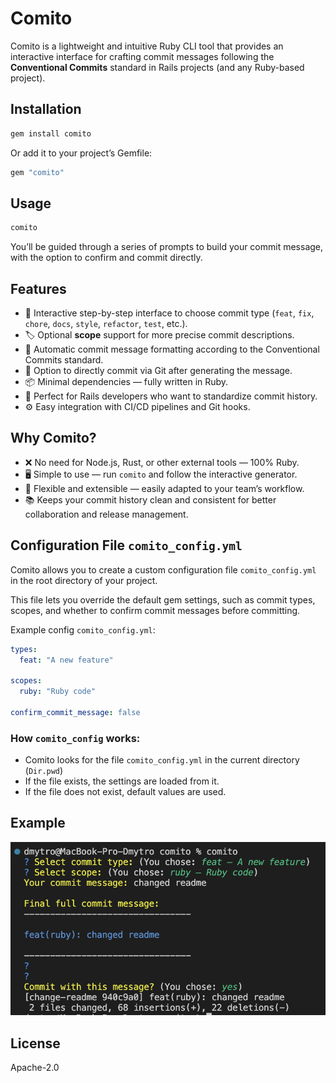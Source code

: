 # Comito

Comito is a lightweight and intuitive Ruby CLI tool that provides an interactive interface for crafting commit messages following the **Conventional Commits** standard in Rails projects (and any Ruby-based project).

## Installation

```bash
gem install comito
```

Or add it to your project’s Gemfile:

```bash
gem "comito"
```

## Usage

```bash
comito
```

You’ll be guided through a series of prompts to build your commit message, with the option to confirm and commit directly.

## Features 

- 🚀 Interactive step-by-step interface to choose commit type (`feat`, `fix`, `chore`, `docs`, `style`, `refactor`, `test`, etc.).
- 🏷️ Optional **scope** support for more precise commit descriptions.
- 📝 Automatic commit message formatting according to the Conventional Commits standard.
- 🔧 Option to directly commit via Git after generating the message.
- 📦 Minimal dependencies — fully written in Ruby.
- 🎯 Perfect for Rails developers who want to standardize commit history.
- ⚙️ Easy integration with CI/CD pipelines and Git hooks.

## Why Comito?

- ❌ No need for Node.js, Rust, or other external tools — 100% Ruby.
- 🖥️ Simple to use — run `comito` and follow the interactive generator.
- 🔄 Flexible and extensible — easily adapted to your team’s workflow.
- 📚 Keeps your commit history clean and consistent for better collaboration and release management.

## Configuration File `comito_config.yml`

Comito allows you to create a custom configuration file `comito_config.yml` in the root directory of your project.

This file lets you override the default gem settings, such as commit types, scopes, and whether to confirm commit messages before committing.

Example config `comito_config.yml`:
```yaml
types:
  feat: "A new feature"

scopes:
  ruby: "Ruby code"

confirm_commit_message: false
```

### How `comito_config` works:

- Comito looks for the file `comito_config.yml` in the current directory (`Dir.pwd`)
- If the file exists, the settings are loaded from it.
- If the file does not exist, default values are used.

## Example

![Example](images/comito_result.png)

## License

Apache-2.0
